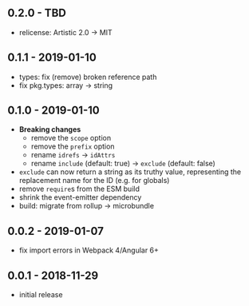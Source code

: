 ## 0.2.0 - TBD

- relicense: Artistic 2.0 -> MIT

## 0.1.1 - 2019-01-10

- types: fix (remove) broken reference path
- fix pkg.types: array -> string

## 0.1.0 - 2019-01-10

- **Breaking changes**
  - remove the `scope` option
  - remove the `prefix` option
  - rename `idrefs` -> `idAttrs`
  - rename `include` (default: true) -> `exclude` (default: false)
- `exclude` can now return a string as its truthy value, representing
  the replacement name for the ID (e.g. for globals)
- remove `require`s from the ESM build
- shrink the event-emitter dependency
- build: migrate from rollup -> microbundle

## 0.0.2 - 2019-01-07

- fix import errors in Webpack 4/Angular 6+

## 0.0.1 - 2018-11-29

- initial release
